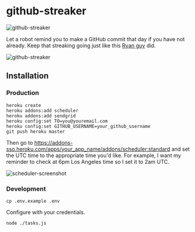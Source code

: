 # github-streaker

![github-streaker](https://raw.github.com/scottmotte/github-streaker/master/github-streaker.png)

Let a robot remind you to make a GitHub commit that day if you have not already. 
Keep that streaking going just like this [Ryan guy](https://ryanseys.com/blog/177-days-of-github/) did.

![github-streaker](https://raw.github.com/scottmotte/github-streaker/master/current-streak.png)

## Installation

### Production

```
heroku create
heroku addons:add scheduler
heroku addons:add sendgrid
heroku config:set TO=you@youremail.com
heroku config:set GITHUB_USERNAME=your_github_username
git push heroku master
```

Then go to <https://addons-sso.heroku.com/apps/your_app_name/addons/scheduler:standard> and set the UTC time to the appropriate time you'd like. For example, I want my reminder to check at 6pm Los Angeles time so I set it to 2am UTC.

![scheduler-screenshot](https://raw.github.com/scottmotte/github-streaker/master/scheduler-screenshot.png)

### Development

```
cp .env.example .env
```

Configure with your credentials.

```
node ./tasks.js
```


